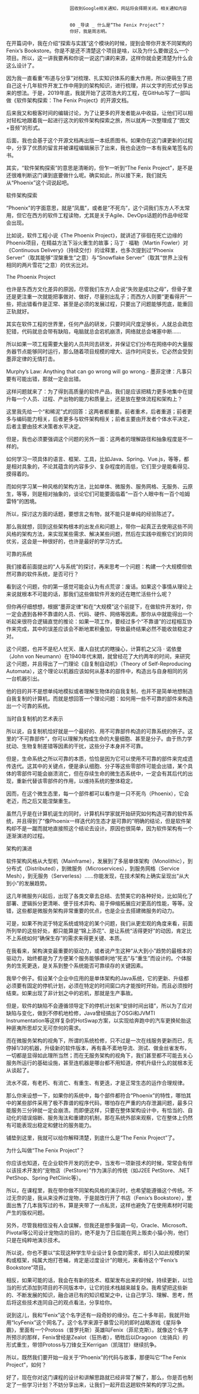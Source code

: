 
                            
                            因收到Google相关通知，网站将会择期关闭。相关通知内容
                            
                            
                            00 _导读 _ 什么是“The Fenix Project”？
                            你好，我是周志明。

在开篇词中，我在介绍“探索与实践”这个模块的时候，提到会带你开发不同架构的Fenix’s Bookstore。你是不是还不清楚这个项目是啥，以及为什么要做这么一个项目。所以，这一讲我要再和你说一说这门课的来源，这样你就会更清楚为什么会这么设计了。

因为我一直看重“布道与分享”对梳理、扎实知识体系的重大作用，所以便萌生了把自己这十几年软件开发工作中用到的架构知识，进行梳理，并以文字的形式分享出来的想法。于是，2019年底，我就开始了这项浩大的工程，在GitHub写了一部叫做《软件架构探索：The Fenix Project》的开源文档。

后来我又和极客时间的编辑讨论，为了让更多的开发者能从中收益，让他们可以相对轻松地跟着我一起进行这次的软件架构探索之旅，所以就再一次整理成了“图文+音频”的形式。

后面，我也会基于这个开源文档再出版一本纸质图书。如果你在这门课更新的过程中，分享了优质的留言并被课程编辑展示了出来，我也会送你一本有我亲笔签名的书。

其实，“软件架构探索”的意思是清晰的，但乍一听到“The Fenix Project”，是不是还很难判断这门课到底要做什么呢。确实如此，所以接下来，我们就先从“Phoenix”这个词说起吧。

软件架构探索

“Phoenix”的字面意思，就是“凤凰”，或者是“不死鸟”，这个词我们东方人不太常用，但它在西方的软件工程读物，尤其是关于Agile、DevOps话题的作品中经常会出现。

比如说，软件工程小说《The Phoenix Project》，就讲述了徘徊在死亡边缘的Phoenix项目，在精益方法下浴火重生的故事；马丁 · 福勒（Martin Fowler）对《Continuous Delivery》（持续交付）的诠释里，也多次提到过“Phoenix Server”（取其能够“涅槃重生”之意）与“Snowflake Server”（取其“世界上没有相同的两片雪花”之意）的优劣比对。



The Phoenix Project

也许是东西方文化差异的原因，尽管我们东方人会说“失败是成功之母”，但骨子里还是更注重一次就能把事做对、做好，尽量别出乱子；而西方人则要“更看得开”一些，把出错看作是正常、甚至是必须的发展过程，只要出了问题能够兜底，能重回正轨就好。

其实在软件工程的世界里，任何产品的研发，只要时间尺度足够长，人就总会疏忽犯错，代码就总会带有缺陷，电脑就总会宕机崩溃，网络就总会堵塞中断……

所以如果一项工程需要大量的人员共同去研发，并保证它们分布在网络中的大量服务器节点能够同时运行，那么随着项目规模的增大、运作时间变长，它必然会受到墨菲定律的无情打击。


Murphy’s Law: Anything that can go wrong will go wrong.-
墨菲定律：凡事只要有可能出错，那就一定会出错。


这样问题就来了：为了得到高质量的软件产品，我们是应该把精力更多地集中在提升每一个人员、过程、产出物的能力和质量上，还是放在整体流程和架构上？

这里我先给一个“和稀泥”式的回答：这两者都重要。前者重术，后者重道；前者更多与编码能力相关，后者更多与软件架构相关；前者主要由开发者个体水平决定，后者主要由技术决策者水平决定。

但是，我也必须要强调这个问题的另外一面：这两者的理解路径和抽象程度是不一样的。

如何学习一项具体的语言、框架、工具，比如Java、Spring、Vue.js，等等，都是相对具象的，不论其蕴含的内容多少、复杂程度的高低，它们至少是能看得见、摸得着的。

而如何学习某一种风格的架构方法，比如单体、微服务、服务网格、无服务、云原生，等等，则是相对抽象的，谈论它们可能要面临着“一百个人眼中有一百个哈姆雷特”的困境。

所以，探讨这方面的话题，要想言之有物，就不能只是单纯的经验陈述了。

那么我就想，回到这些架构根本的出发点和问题上，带你一起真正去使用这些不同风格的架构方法，来实现某些需求、解决某些问题，然后在实践中观察它们的异同优劣，这会是一种很好的，也许是最好的学习方式。

可靠的系统

我们接着前面提出的“人与系统”的探讨，再来思考一个问题：构建一个大规模但依然可靠的软件系统，是否可行？

看到这个问题，你的第一感觉可能会认为有点荒谬：废话。如果这个事情从理论上来说就根本不可能的话，那我们这些做软件开发的还在瞎忙活些什么呢？

但你再仔细想想，根据“墨菲定律”和在“大规模”这个前提下，在做软件开发时，你一定会遇到各种不靠谱的人员、代码、硬件、网络等因素。那你从中就能得出一个听起来很符合逻辑直觉的推论：如果一项工作，要经过多个“不靠谱”的过程相互协作来完成，其中的误差应该会不断地累积叠加，导致最终结果必然不能收敛稳定才对。

这个问题，也并不是杞人忧天、庸人自扰式的瞎操心，计算机之父冯 · 诺依曼（John von Neumann）在1940年代末期，就曾经花了大约两年的时间，来研究这个问题，并且得出了一门理论《自复制自动机》（Theory of Self-Reproducing Automata），这个理论以机器应该如何从基本的部件中，构造出与自身相同的另一台机器引出。

他的目的并不是想单纯地模拟或者理解生物体的自我复制，也并不是简单地想制造自我复制的计算机，而就是想回答一个理论问题：如何用一些不可靠的部件来构造出一个可靠的系统。



当时自复制机的艺术表示

所以说，自复制机恰好就是一个最好的、用不可靠部件构造的可靠系统的例子。这里的“不可靠部件”，你可以理解为构成生命的大量细胞、甚至是分子。由于热力学扰动、生物复制差错等因素的干扰，这些分子本身并不可靠。

但是，生命系统之所以可靠的本质，恰恰是因为它可以使用不可靠的部件来完成遗传迭代。这其中的关键点，便是承认细胞、分子等这些零部件可能会出错，某个具体的零部件可能会崩溃消亡，但在存续生命的微生态系统中，一定会有其后代的出现，重新代替该零部件的作用，以维持系统的整体稳定。

因而，在这个微生态里，每一个部件都可以看作是一只不死鸟（Phoenix），它会老迈，而之后又能涅槃重生。

虽然几乎是在计算机诞生的同时，计算机科学家就开始研究如何构造可靠的软件系统，并且得到了“像Phoenix一样迭代的生态才是可靠的”明确的结论，但是软件架构却不是一蹴而就地直接照这个结论去设计。原因也很简单，因为软件架构有一个逐渐演进的过程。

架构的演进

软件架构风格从大型机（Mainframe），发展到了多层单体架构（Monolithic），到分布式（Distributed），到微服务（Microservices），到服务网格（Service Mesh），到无服务（Serverless）……你能发现，在技术架构上确实呈现出“从大到小”的发展趋势。

这几年微服务兴起后，出现了各类文章去总结、去赞美它的各种好处，比如简化了部署、逻辑拆分更清晰、便于技术异构、易于伸缩拓展应对更高的性能，等等。没错，这些都是微服务架构非常重要的优点，也是企业去搭建微服务的动力。

可是，如果不拘泥于特定系统或特定的某个问题，我们从更宏观的角度来看，前面所列举的这些好处，都只能算是“锦上添花”、是让系统“活得更好”的动因，肯定比不上系统如何“确保生存”的需求来得更关键、本质。

在我看来，架构演变最重要的驱动力，或者说产生这种“从大到小”趋势的最根本的驱动力，始终都是为了方便某个服务能够顺利地“死去”与“重生”而设计的。个体服务的生死更迭，是关系到整个系统能否可靠续存的关键因素。

我举个例子。假设某个企业中应用的是单体架构的Java系统，它的更新、升级都必须要有固定的停机计划，必须在特定的时间窗口内才能按时开始，而且必须按时结束。如果出现了非计划之中的宕机，那就是生产事故。

但是，软件的缺陷不会遵循领导定下的停机计划来“安排时间出错”，所以为了应对缺陷与变化，做到不停机地检修，Java曾经搞出了OSGi和JVMTI Instrumentation等这样复杂的HotSwap方案，以实现给奔跑中的汽车更换轮胎这种匪夷所思却又无可奈何的需求。

而在微服务架构的视角下，所谓的系统检修，只不过是一次在线服务更新而已，先停掉1/3的机器，升级新的软件版本，再有条不紊地导流、测试、做金丝雀发布，一切都是显得如此理所当然；而在无服务架构的视角下，我们甚至都不可能去关心服务所运行的基础设施，甚至连机器是哪台都不用知道，停机升级什么的就根本无从谈起了。

流水不腐，有老朽、有消亡、有重生、有更迭，才是正常生态的运作合理规律。

那么你来设想一下，如果你的系统中，每个部件都符合“Phoenix”的特性，哪怕其中的某些部件采用了极不靠谱的程序代码，哪怕存在严重的内存泄漏问题，最多只能服务三分钟就一定会崩溃。而即便这样，只要在整体架构设计中，有恰当的、自动化的错误熔断、服务淘汰和重建的机制，那在系统外部来观察，它在整体上仍然有可能表现出稳定和健壮的服务能力。

铺垫到这里，我就可以给你解释清楚，到底什么是“The Fenix Project”了。

为什么叫做“The Fenix Project”？

你应该也知道，在企业软件开发的历史中，当发布一项新技术的时候，常常会有伴以该技术开发的“宠物店（PetStore）”作为演示的传统（如J2EE PetStore、.NET PetShop、Spring PetClinic等）。

所以，在课程里，我在带你做不同架构风格的演示时，也希望能遵循这个传统。不过无奈的是，我从来没养过宠物，于是就改行开了书店（Fenix’s Bookstore），里面出售了几本我写过的书，算是夹带了一点私货，这样也避免了在使用素材时可能产生的版权问题。

另外，尽管我相信没有人会误解，但我还是想多强调一句，Oracle、Microsoft、Pivotal等公司设计宠物店的目的，绝不是为了日后能在网上贩卖小猫小狗，他们只是在纯粹地演示技术。

所以说，你也不要以“实现这种学生毕业设计复杂度的需求，却引入如此规模的架构或框架，纯属大炮打苍蝇，肯定是过度设计”的眼光，来看待这个“Fenix’s Bookstore”项目。

相反，如果可能的话，我会在有新的技术、框架发布出来的时候，持续更新，以恰当的形式添加到项目的不同版本中，让它的技术栈越来越复杂。我希望把这些新的、不断发展的知识，融合进已有的知识框架之中，让自己学习、理解、思考，然后将这些技术连同自己的观点看法，分享给你。

说到这儿，我和“Fenix”这个名字还有一段奇妙的缘分。在二十多年前，我就开始用“IcyFenix”这个网名了。这个名字来源于暴雪公司的即时战略游戏《星际争霸》，里面有一个Protoss（普罗托斯）英雄叫Fenix（菲尼克斯）。就像这个名字所预示的那样，Fenix曾经是Zealot（狂热者），牺牲后以Dragoon（龙骑兵）的形式重生，带领Protoss与刀锋女王Kerrigan（凯瑞甘）继续抗争。

所以，既然我们要开始一段关于“Phoenix”的代码与故事，那便叫它“The Fenix Project”，如何？

好了，现在你对这门课程的设计和讲解思路就已经非常了解了，那么，你是否也制定了一些学习计划？不妨分享出来，让我们一起开启这趟软件架构的学习之旅。

                        
                        
                            